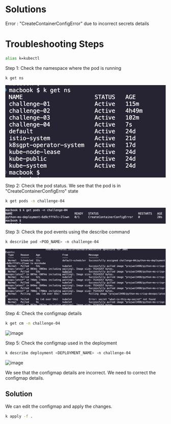 # Solutions 

Error : "CreateContainerConfigError" due to incorrect secrets details

# Troubleshooting Steps

```bash
alias k=kubectl
```

Step 1: Check the namespace where the pod is running
```bash
k get ns
```
![image](../images/Challenge_04/ch4_01.png)

Step 2: Check the pod status. We see that the pod is in "CreateContainerConfigErro" state
```bash
k get pods -n challenge-04
```
![image](../images/Challenge_04/ch4_02.png)

Step 3: Check the pod events using the describe command
```bash
k describe pod <POD_NAME> -n challenge-04
```
![image](../images/Challenge_04/ch4_03.png)

Step 4: Check the configmap details
```bash
k get cm -n challenge-04
```
![image](../images/Challenge_04/ch4_04.png)

Step 5: Check the configmap used in the deployment
```bash
k describe deployment <DEPLOYMENT_NAME> -n challenge-04
```
![image](../images/Challenge_04/ch4_05.png)

We see that the configmap details are incorrect. We need to correct the configmap details.

## Solution

We can edit the configmap and apply the changes.

```bash
k apply -f . 
```